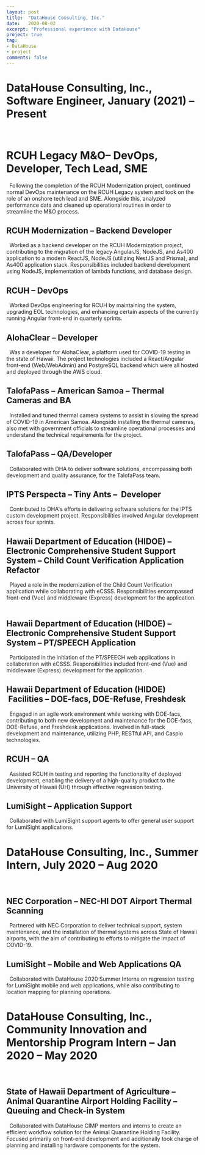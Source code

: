 ```yaml
---
layout: post
title:  "DataHouse Consulting, Inc."
date:   2020-08-02
excerpt: "Professional experience with DataHouse"
project: true
tag:
- DataHouse
- project
comments: false
---
```


# DataHouse Consulting, Inc., Software Engineer, January (2021) – Present
 
# RCUH Legacy M&O– DevOps, Developer, Tech Lead, SME
 
Following the completion of the RCUH Modernization project, continued normal DevOps maintenance on the RCUH Legacy system and took on the role of an onshore tech lead and SME. Alongside this, analyzed performance data and cleaned up operational routines in order to streamline the M&O process.

## RCUH Modernization – Backend Developer
 
Worked as a backend developer on the RCUH Modernization project, contributing to the migration of the legacy AngularJS, NodeJS, and As400 application to a modern ReactJS, NodeJS (utilizing NestJS and Prisma), and As400 application stack. Responsibilities included backend development using NodeJS, implementation of lambda functions, and database design.
 
## RCUH – DevOps
 
Worked DevOps engineering for RCUH by maintaining the system, upgrading EOL technologies, and enhancing certain aspects of the currently running Angular front-end in quarterly sprints. 
 
## AlohaClear – Developer
 
Was a developer for AlohaClear, a platform used for COVID-19 testing in the state of Hawaii. The project technologies included a React/Angular front-end (Web/WebAdmin) and PostgreSQL backend which were all hosted and deployed through the AWS cloud.
 
## TalofaPass – American Samoa – Thermal Cameras and BA
 
Installed and tuned thermal camera systems to assist in slowing the spread of COVID-19 in American Samoa. Alongside installing the thermal cameras, also met with government officials to streamline operational processes and understand the technical requirements for the project.
 
## TalofaPass – QA/Developer
 
Collaborated with DHA to deliver software solutions, encompassing both development and quality assurance, for the TalofaPass team.
 
## IPTS Perspecta – Tiny Ants –  Developer
 
Contributed to DHA's efforts in delivering software solutions for the IPTS custom development project. Responsibilities involved Angular development across four sprints.
 
## Hawaii Department of Education (HIDOE) – Electronic Comprehensive Student Support System – Child Count Verification Application Refactor
 
Played a role in the modernization of the Child Count Verification application while collaborating with eCSSS. Responsibilities encompassed front-end (Vue) and middleware (Express) development for the application.
 
## Hawaii Department of Education (HIDOE) – Electronic Comprehensive Student Support System – PT/SPEECH Application
 
Participated in the initiation of the PT/SPEECH web applications in collaboration with eCSSS. Responsibilities included front-end (Vue) and middleware (Express) development for the application.
 
## Hawaii Department of Education (HIDOE)  Facilities – DOE-facs, DOE-Refuse, Freshdesk
 
Engaged in an agile work environment while working with DOE-facs, contributing to both new development and maintenance for the DOE-facs, DOE-Refuse, and Freshdesk applications. Involved in full-stack development and maintenance, utilizing PHP, RESTful API, and Caspio technologies.
 
## RCUH – QA
 
Assisted RCUH in testing and reporting the functionality of deployed development, enabling the delivery of a high-quality product to the University of Hawaii (UH) through effective regression testing.
 
## LumiSight – Application Support
 
Collaborated with LumiSight support agents to offer general user support for LumiSight applications.
 
# DataHouse Consulting, Inc., Summer Intern, July 2020 – Aug 2020
 
## NEC Corporation – NEC-HI DOT Airport Thermal Scanning
 
Partnered with NEC Corporation to deliver technical support, system maintenance, and the installation of thermal systems across State of Hawaii airports, with the aim of contributing to efforts to mitigate the impact of COVID-19.
 
## LumiSight – Mobile and Web Applications QA
 
Collaborated with DataHouse 2020 Summer Interns on regression testing for LumiSight mobile and web applications, while also contributing to location mapping for planning operations.
 
# DataHouse Consulting, Inc., Community Innovation and Mentorship Program Intern – Jan 2020 – May 2020
 
## State of Hawaii Department of Agriculture – Animal Quarantine Airport Holding Facility – Queuing and Check-in System
 
Collaborated with DataHouse CIMP mentors and interns to create an efficient workflow solution for the Animal Quarantine Holding Facility. Focused primarily on front-end development and additionally took charge of planning and installing hardware components for the system.
